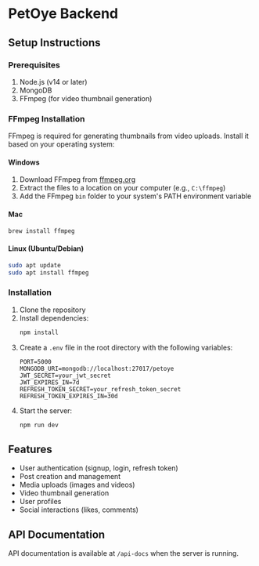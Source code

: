 # PetOye Backend

## Setup Instructions

### Prerequisites

1. Node.js (v14 or later)
2. MongoDB
3. FFmpeg (for video thumbnail generation)

### FFmpeg Installation

FFmpeg is required for generating thumbnails from video uploads. Install it based on your operating system:

#### Windows

1. Download FFmpeg from [ffmpeg.org](https://ffmpeg.org/download.html)
2. Extract the files to a location on your computer (e.g., `C:\ffmpeg`)
3. Add the FFmpeg `bin` folder to your system's PATH environment variable

#### Mac

```bash
brew install ffmpeg
```

#### Linux (Ubuntu/Debian)

```bash
sudo apt update
sudo apt install ffmpeg
```

### Installation

1. Clone the repository
2. Install dependencies:
   ```bash
   npm install
   ```
3. Create a `.env` file in the root directory with the following variables:
   ```
   PORT=5000
   MONGODB_URI=mongodb://localhost:27017/petoye
   JWT_SECRET=your_jwt_secret
   JWT_EXPIRES_IN=7d
   REFRESH_TOKEN_SECRET=your_refresh_token_secret
   REFRESH_TOKEN_EXPIRES_IN=30d
   ```
4. Start the server:
   ```bash
   npm run dev
   ```

## Features

- User authentication (signup, login, refresh token)
- Post creation and management
- Media uploads (images and videos)
- Video thumbnail generation
- User profiles
- Social interactions (likes, comments)

## API Documentation

API documentation is available at `/api-docs` when the server is running.
